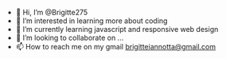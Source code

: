 - 👋 Hi, I’m @Brigitte275
- 👀 I’m interested in learning more about coding
- 🌱 I’m currently learning javascript and responsive web design
- 💞️ I’m looking to collaborate on ...
- 📫 How to reach me on my gmail brigitteiannotta@gmail.com

<!---
Brigitte275/Brigitte275 is a ✨ special ✨ repository because its `README.md` (this file) appears on your GitHub profile.
You can click the Preview link to take a look at your changes.
--->
